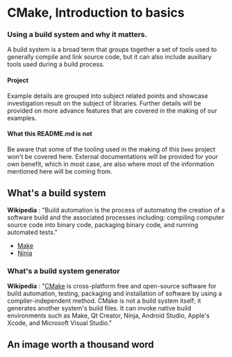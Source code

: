 # CMake, Introduction to basics

### Using a build system and why it matters.

A build system is a broad term that groups together a set of tools used to generally compile and link source code, but it can also include auxiliary tools used during a build process.

#### Project

Example details are grouped into subject related points and showcase investigation result on the subject of libraries. Further details will be provided on more advance features that are covered in the making of our examples.

#### What this README.md is not

Be aware that some of the tooling used in the making of this `Demo` project won't be covered here. External documentations will be provided for your own benefit, which in most case, are also where most of the information mentioned here will be coming from.

## What's a build system

**Wikipedia** : "Build automation is the process of automating the creation of a software build and the associated processes including: compiling computer source code into binary code, packaging binary code, and running automated tests."

* [Make](https://en.wikipedia.org/wiki/Make_(software))
* [Ninja](https://en.wikipedia.org/wiki/Ninja_(build_system))

### What's a build system generator

**Wikipedia** : "[CMake](https://en.wikipedia.org/wiki/CMake) is cross-platform free and open-source software for build automation, testing, packaging and installation of software by using a compiler-independent method. CMake is not a build system itself; it generates another system's build files. It can invoke native build environments such as Make, Qt Creator, Ninja, Android Studio, Apple's Xcode, and Microsoft Visual Studio."

## An image worth a thousand word

![]()

